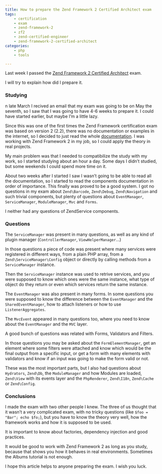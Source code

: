 ```yaml
---
title: How to prepare the Zend Framework 2 Certified Architect exam
tags:
    - certification
    - exam
    - zend-framework-2
    - zf2
    - zend-certified-engineer
    - zend-framework-2-certified-architect
categories:
    - php
    - tools

---
```


Last week I passed the [Zend Framework 2 Certified Architect](http://www.zend.com/en/yellow-pages/ZEND021590) exam.

I will try to explain how did I prepare it.

### Studying

n late March I recived an email that my exam was going to be on May the seventh, so I saw that I was going to have 4-6 weeks to prepare it. I could have started earlier, but maybe I’m a little lazy.

Since this was one of the first times the Zend Framework certification exam was based on version 2 (2.2), there was no documentation or examples in the internet, so I decided to just read the whole [documentation](http://framework.zend.com/manual/2.2/en/user-guide/overview.html). I was working with Zend Framework 2 in my job, so I could apply the theory in real projects.

My main problem was that I needed to compatibilize the study with my work, so I started studying about an hour a day. Some days I didn’t studied, but some weekends I could spend more time on it.

About two weeks after I started I saw I wasn’t going to be able to read all the documentation, so I started to read the components documentation in order of importance. This finally was proved to be a good system. I got no questions in my exam about `Zend\Barcode`, `Zend\Debug`, `Zend\Navigation` and such trivial components, but plenty of questions about `EventManager`, `ServiceManager`, `ModuleManager`, `Mvc` and `Forms`.

I neither had any questions of ZendService components.

### Questions

The `ServiceManager` was present in many questions, as well as any kind of plugin manager (`ControllerManager`, `ViewHelperManager`…)

In those questions a piece of code was present where many services were registered in different ways, from a plain PHP array, from a `Zend\ServiceManager\Config` object or directly by calling methods from a `ServiceManager` instance.

Then the `ServiceManager` instance was used to retrive services, and you were supposed to know which ones were the same instance, what type of object do they return or even which services return the same instance.

The `EventManager` was also present in many forms. In some questions you were supposed to know the difference between the `EventManager` and the `SharedEventManager`, how to attach listeners or how to use `ListenerAggregates`.

The `MvcEvent` appeared in many questions too, where you need to know about the `EventManager` and the `MVC` layer.

A good bunch of questions was related with Forms, Validators and Filters.

In those questions you may be asked about the `FormElementManager`, get an element where some filters were attached and know which would be the final output from a specific input, or get a form with many elements with validators and know if an input was going to make the form valid or not.

These was the most important parts, but I also had questions about `Hydrators`, `Zend\Db`, the `ModuleManager` and how Modules are loaded, `Zend\View` with its events layer and the `PhpRenderer`, `Zend\I18n`, `Zend\Cache` or `Zend\Config`.

### Conclusions

I made the exam with two other people I knew. The three of us thought that it wasn’t a very complicated exam, with no tricky questions (like `$foo = "Bar"; echo $fo;`), but you have to know the theory very well, how the framework works and how it is supposed to be used.

It is important to know about factories, dependency injection and good practices.

It would be good to work with Zend Framework 2 as long as you study, because that shows you how it behaves in real environments. Sometimes the Albums tutorial is not enough.

I hope this article helps to anyone preparing the exam. I wish you luck.
